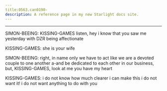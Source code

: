 ```yaml
---
title:0563.can0190-
description: A reference page in my new Starlight docs site.
---
```

----- 
SIMON-BEEING: KISSING-GAMES
 listen, hey
 i know that you saw me yesterday with DZR being 
affectionate
 
KISSING-GAMES: she is your wife
 
SIMON-BEEING: right, in name only
 we have to act like we are a devoted couple to one 
another a-and be dedicated to each other in our business, but, KISSING-GAMES, look at 
me
 you have my heart
 
KISSING-GAMES: i do not know how much clearer i can make this
 i do not want it! i 
do not want anything to do with you
 
